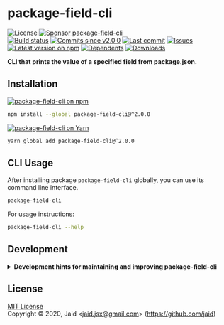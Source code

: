# package-field-cli


<a href="https://raw.githubusercontent.com/jaid/package-field-cli/master/license.txt"><img src="https://img.shields.io/github/license/jaid/package-field-cli?style=flat-square" alt="License"/></a> <a href="https://github.com/sponsors/jaid"><img src="https://img.shields.io/badge/<3-Sponsor-FF45F1?style=flat-square" alt="Sponsor package-field-cli"/></a>  
<a href="https://actions-badge.atrox.dev/jaid/package-field-cli/goto"><img src="https://img.shields.io/endpoint.svg?style=flat-square&url=https%3A%2F%2Factions-badge.atrox.dev%2Fjaid%2Fpackage-field-cli%2Fbadge" alt="Build status"/></a> <a href="https://github.com/jaid/package-field-cli/commits"><img src="https://img.shields.io/github/commits-since/jaid/package-field-cli/v2.0.0?style=flat-square&logo=github" alt="Commits since v2.0.0"/></a> <a href="https://github.com/jaid/package-field-cli/commits"><img src="https://img.shields.io/github/last-commit/jaid/package-field-cli?style=flat-square&logo=github" alt="Last commit"/></a> <a href="https://github.com/jaid/package-field-cli/issues"><img src="https://img.shields.io/github/issues/jaid/package-field-cli?style=flat-square&logo=github" alt="Issues"/></a>  
<a href="https://npmjs.com/package/package-field-cli"><img src="https://img.shields.io/npm/v/package-field-cli?style=flat-square&logo=npm&label=latest%20version" alt="Latest version on npm"/></a> <a href="https://github.com/jaid/package-field-cli/network/dependents"><img src="https://img.shields.io/librariesio/dependents/npm/package-field-cli?style=flat-square&logo=npm" alt="Dependents"/></a> <a href="https://npmjs.com/package/package-field-cli"><img src="https://img.shields.io/npm/dm/package-field-cli?style=flat-square&logo=npm" alt="Downloads"/></a>

**CLI that prints the value of a specified field from package.json.**






## Installation

<a href="https://npmjs.com/package/package-field-cli"><img src="https://img.shields.io/badge/npm-package--field--cli-C23039?style=flat-square&logo=npm" alt="package-field-cli on npm"/></a>

```bash
npm install --global package-field-cli@^2.0.0
```

<a href="https://yarnpkg.com/package/package-field-cli"><img src="https://img.shields.io/badge/Yarn-package--field--cli-2F8CB7?style=flat-square&logo=yarn&logoColor=white" alt="package-field-cli on Yarn"/></a>

```bash
yarn global add package-field-cli@^2.0.0
```












## CLI Usage
After installing package `package-field-cli` globally, you can use its command line interface.
```bash
package-field-cli
```
For usage instructions:
```bash
package-field-cli --help
```










## Development

<details>
<summary><b>Development hints for maintaining and improving package-field-cli</b></summary>



Setting up:
```bash
git clone git@github.com:jaid/package-field-cli.git
cd package-field-cli
npm install
```
Testing:
```bash
npm run test:dev
```
Testing in production environment:
```bash
npm run test
```

</details>

## License
[MIT License](https://raw.githubusercontent.com/jaid/package-field-cli/master/license.txt)  
Copyright © 2020, Jaid \<jaid.jsx@gmail.com> (https://github.com/jaid)

<!---
Readme generated with tldw v7.3.1
https://github.com/Jaid/tldw
-->